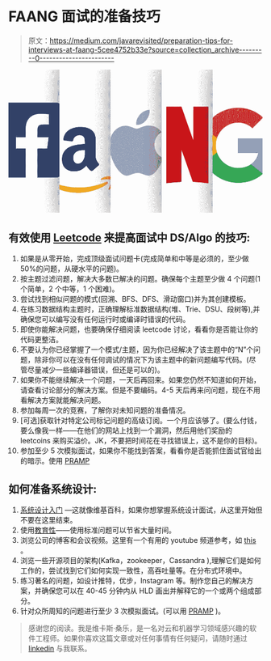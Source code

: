 # FAANG 面试的准备技巧

> 原文：<https://medium.com/javarevisited/preparation-tips-for-interviews-at-faang-5cee4752b33e?source=collection_archive---------0----------------------->

![](img/4dc449c43d443aa5e502ee9b8ea2748a.png)

## 有效使用 [Leetcode](http://leetcode.com) 来提高面试中 DS/Algo 的技巧:

1.  如果是从零开始，完成顶级面试问题卡(完成简单和中等是必须的，至少做 50%的问题，从硬水平的问题)。
2.  按主题过滤问题，解决大多数已解决的问题。确保每个主题至少做 4 个问题(1 个简单，2 个中等，1 个困难)。
3.  尝试找到相似问题的模式(回溯、BFS、DFS、滑动窗口)并为其创建模板。
4.  在练习数据结构主题时，正确理解标准数据结构(堆、Trie、DSU、段树等),并确保您可以编写没有任何运行时或编译时错误的代码。
5.  即使你能解决问题，也要确保仔细阅读 leetcode 讨论，看看你是否能让你的代码更整洁。
6.  不要认为你已经掌握了一个模式/主题，因为你已经解决了该主题中的“N”个问题，除非你可以在没有任何调试的情况下为该主题中的新问题编写代码。(尽管尽量减少一些编译器错误，但还是可以的)。
7.  如果你不能继续解决一个问题，一天后再回来。如果您仍然不知道如何开始，请查看讨论部分的解决方案。但是不要编码。4-5 天后再来问问题，现在不用看解决方案就能解决问题。
8.  参加每周一次的竞赛，了解你对未知问题的准备情况。
9.  [可选]获取针对特定公司标记问题的高级订阅。一个月应该够了。(要么付钱，要么像我一样——在他们的网站上找到一个漏洞，然后用他们奖励的 leetcoins 来购买溢价。JK，不要把时间花在寻找错误上，这不是你的目标)。
10.  参加至少 5 次模拟面试，如果你不能找到答案，看看你是否能抓住面试官给出的暗示。使用 [PRAMP](http://pramp.com)

## 如何准备系统设计:

1.  [系统设计入门](https://github.com/donnemartin/system-design-primer) —这就像维基百科，如果你想掌握系统设计面试，从这里开始但不要在这里结束。
2.  使用[教育性](https://www.educative.io/)——使用标准问题可以节省大量时间。
3.  浏览公司的博客和会议视频。这里有一个有用的 youtube 频道参考，如 [this](https://www.youtube.com/channel/UCkQX1tChV7Z7l1LFF4L9j_g) 。
4.  浏览一些开源项目的架构(Kafka，zookeeper，Cassandra ),理解它们是如何工作的，尝试找到它们如何实现一致性，高吞吐量等。在分布式环境中。
5.  练习著名的问题，如设计推特，优步，Instagram 等。制作您自己的解决方案，并确保您可以在 40-45 分钟内从 HLD 画出并解释它的一个或两个组成部分。
6.  针对众所周知的问题进行至少 3 次模拟面试。(可以用 [PRAMP](http://pramp.com) )。

> 感谢您的阅读。我是维卡斯·桑乐，是一名对云和机器学习领域感兴趣的软件工程师。如果你喜欢这篇文章或对任何事情有任何疑问，请随时通过 [linkedin](https://www.linkedin.com/in/vikassangle/) 与我联系。